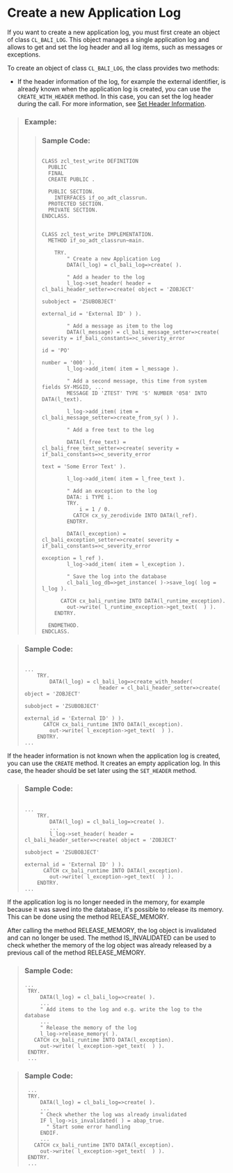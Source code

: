 <!-- loiof7c20f7b2fce4fbaba79ae0c5182d869 -->

# Create a new Application Log

If you want to create a new application log, you must first create an object of class `CL_BALI_LOG`. This object manages a single application log and allows to get and set the log header and all log items, such as messages or exceptions.

To create an object of class `CL_BALI_LOG`, the class provides two methods:

-   If the header information of the log, for example the external identifier, is already known when the application log is created, you can use the `CREATE_WITH_HEADER` method. In this case, you can set the log header during the call. For more information, see [Set Header Information](set-header-information-b962eb9.md).


> ### Example:  
> > ### Sample Code:  
> > ```lang-abap
> > 
> > CLASS zcl_test_write DEFINITION
> >   PUBLIC
> >   FINAL
> >   CREATE PUBLIC .
> > 
> >   PUBLIC SECTION.
> >     INTERFACES if_oo_adt_classrun.
> >   PROTECTED SECTION.
> >   PRIVATE SECTION.
> > ENDCLASS.
> > 
> > 
> > CLASS zcl_test_write IMPLEMENTATION.
> >   METHOD if_oo_adt_classrun~main.
> > 
> >     TRY.
> >         " Create a new Application Log
> >         DATA(l_log) = cl_bali_log=>create( ).
> > 
> >         " Add a header to the log
> >         l_log->set_header( header = cl_bali_header_setter=>create( object = 'ZOBJECT'
> >                                                                    subobject = 'ZSUBOBJECT'
> >                                                                    external_id = 'External ID' ) ).
> > 
> >         " Add a message as item to the log
> >         DATA(l_message) = cl_bali_message_setter=>create( severity = if_bali_constants=>c_severity_error
> >                                                           id = 'PO'
> >                                                           number = '000' ).
> >         l_log->add_item( item = l_message ).
> > 
> >         " Add a second message, this time from system fields SY-MSGID, ...
> >         MESSAGE ID 'ZTEST' TYPE 'S' NUMBER '058' INTO DATA(l_text).
> > 
> >         l_log->add_item( item = cl_bali_message_setter=>create_from_sy( ) ).
> > 
> >         " Add a free text to the log
> > 
> >         DATA(l_free_text) = cl_bali_free_text_setter=>create( severity = if_bali_constants=>c_severity_error
> >                                                               text = 'Some Error Text' ).
> > 
> >         l_log->add_item( item = l_free_text ).
> > 
> >         " Add an exception to the log
> >         DATA: i TYPE i.
> >         TRY.
> >             i = 1 / 0.
> >           CATCH cx_sy_zerodivide INTO DATA(l_ref).
> >         ENDTRY.
> > 
> >         DATA(l_exception) = cl_bali_exception_setter=>create( severity = if_bali_constants=>c_severity_error
> >                                                               exception = l_ref ).
> >         l_log->add_item( item = l_exception ).
> > 
> >         " Save the log into the database
> >         cl_bali_log_db=>get_instance( )->save_log( log = l_log ).
> > 
> >       CATCH cx_bali_runtime INTO DATA(l_runtime_exception).
> >         out->write( l_runtime_exception->get_text(  ) ).
> >     ENDTRY.
> > 
> >   ENDMETHOD.
> > ENDCLASS.
> > 
> > ```

> ### Sample Code:  
> ```lang-abap
> 
> ...
>     TRY.
>         DATA(l_log) = cl_bali_log=>create_with_header(
>                         header = cl_bali_header_setter=>create( object = 'ZOBJECT'
>                                                                 subobject = 'ZSUBOBJECT'
>                                                                 external_id = 'External ID' ) ).
>       CATCH cx_bali_runtime INTO DATA(l_exception).
>         out->write( l_exception->get_text(  ) ).
>     ENDTRY.
> ...
> ```

If the header information is not known when the application log is created, you can use the `CREATE` method. It creates an empty application log. In this case, the header should be set later using the `SET_HEADER` method.

> ### Sample Code:  
> ```lang-abap
> 
> ...
>     TRY.
>         DATA(l_log) = cl_bali_log=>create( ).
>         ...
>         l_log->set_header( header = cl_bali_header_setter=>create( object = 'ZOBJECT'
>                                                                    subobject = 'ZSUBOBJECT'
>                                                                    external_id = 'External ID' ) ).
>       CATCH cx_bali_runtime INTO DATA(l_exception).
>         out->write( l_exception->get_text(  ) ).
>     ENDTRY.
> ...
> ```

If the application log is no longer needed in the memory, for example because it was saved into the database, it's possible to release its memory. This can be done using the method RELEASE\_MEMORY.

After calling the method RELEASE\_MEMORY, the log object is invalidated and can no longer be used. The method IS\_INVALIDATED can be used to check whether the memory of the log object was already released by a previous call of the method RELEASE\_MEMORY.

> ### Sample Code:  
> ```lang-abap
> ...
>  TRY.
>      DATA(l_log) = cl_bali_log=>create( ).
>      ...
>      " Add items to the log and e.g. write the log to the database
>      ...
>      " Release the memory of the log
>      l_log->release_memory( ).  
>    CATCH cx_bali_runtime INTO DATA(l_exception).
>      out->write( l_exception->get_text(  ) ).
>  ENDTRY.
>  ...
> ```

> ### Sample Code:  
> ```lang-abap
>  ...
>  TRY.
>      DATA(l_log) = cl_bali_log=>create( ).
>      ...
>      " Check whether the log was already invalidated
>      IF l_log->is_invalidated( ) = abap_true.
>        " Start some error handling
>      ENDIF.
>      ...
>    CATCH cx_bali_runtime INTO DATA(l_exception).
>      out->write( l_exception->get_text(  ) ).
>  ENDTRY.
>  ...
> ```

